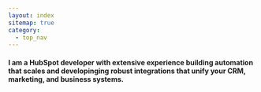```yaml
---
layout: index
sitemap: true
category:
  - top_nav
---
```


#### I am a HubSpot developer with extensive experience building automation that scales and developinging robust integrations that unify your CRM, marketing, and business systems.

